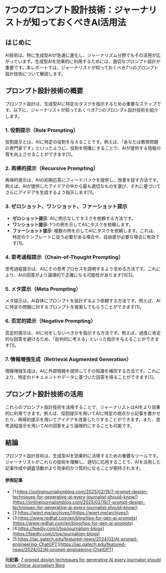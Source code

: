 # 7つのプロンプト設計技術：ジャーナリストが知っておくべきAI活用法

## はじめに

AI技術は、特に生成型AIが急速に進化し、ジャーナリズム分野でもその活用が広がっています。生成型AIを効果的に利用するためには、適切なプロンプト設計が重要です。本レポートでは、ジャーナリストが知っておくべき7つのプロンプト設計技術について解説します。

## プロンプト設計技術の概要

プロンプト設計は、生成型AIに特定のタスクを指示するための重要なステップです。以下に、ジャーナリストが知っておくべき7つのプロンプト設計技術を紹介します。

### 1. **役割提示（Role Prompting）**
役割提示とは、AIに特定の役割を与えることです。例えば、「あなたは教育問題の専門家です」といったように、役割を明確にすることで、AIが提供する情報の質を向上させることができます[1]。

### 2. **再帰的提示（Recursive Prompting）**
再帰的提示は、AIの初期応答にフィードバックを提供し、改善を促す方法です。例えば、AIが提供したアイデアの中から最も適切なものを選び、それに基づいてさらにアイデアを生成するよう指示します[1]。

### 3. **ゼロショット、ワンショット、ファーショット提示**
- **ゼロショット提示**: AIに例示なしでタスクを依頼する方法です。
- **ワンショット提示**: 1つの例を示してAIにタスクを依頼します。
- **ファーショット提示**: 複数の例を示してAIにタスクを依頼します。これは、特定のテンプレートに従う必要がある場合や、自由度が必要な場合に有効です[1]。

### 4. **思考過程提示（Chain-of-Thought Prompting）**
思考過程提示は、AIにその思考プロセスを説明するよう求める方法です。これにより、AIの回答がより論理的で正確になる可能性があります[1][3]。

### 5. **メタ提示（Meta Prompting）**
メタ提示は、AI自体にプロンプトを設計するよう依頼する方法です。例えば、AIに特定の問題に対するプロンプトを提案してもらうことができます[1]。

### 6. **否定的提示（Negative Prompting）**
否定的提示は、AIに何をしないべきかを指示する方法です。例えば、過度に肯定的な回答を避けるため、「批判的に考える」といった指示を与えることができます[1]。

### 7. **情報増強生成（Retrieval Augmented Generation）**
情報増強生成は、AIに外部情報を提供してその知識を補完する方法です。これにより、特定のドキュメントやデータに基づいた回答を得ることができます[1]。

## プロンプト設計技術の活用

これらのプロンプト設計技術を活用することで、ジャーナリストはAIをより効果的に利用できます。例えば、役割提示を用いてAIに特定の視点から記事を書かせたり、再帰的提示を用いてアイデアを改善したりすることができます。また、思考過程提示を用いてAIの回答をより論理的にすることも可能です。

## 結論

プロンプト設計技術は、生成型AIを効果的に活用するための重要なツールです。ジャーナリストがこれらの技術を理解し、適切に応用することで、AIを活用した記事作成や調査活動がより効率的かつ質的になることが期待されます。

#### 参照記事
- [1:https://onlinejournalismblog.com/2025/02/19/7-prompt-design-techniques-for-generative-ai-every-journalist-should-know/](https://onlinejournalismblog.com/2025/02/19/7-prompt-design-techniques-for-generative-ai-every-journalist-should-know/)
- [2:https://wiert.me/archives/](https://wiert.me/archives/)
- [3:https://www.redhat.com/en/blog/tips-for-gen-ai-prompts](https://www.redhat.com/en/blog/tips-for-gen-ai-prompts)
- [4:https://feedly.com/i/top/journalism-blogs](https://feedly.com/i/top/journalism-blogs)
- [5:https://iac.gatech.edu/featured-news/2024/02/AI-prompt-engineering-ChatGPT](https://iac.gatech.edu/featured-news/2024/02/AI-prompt-engineering-ChatGPT)


**元記事:** [7 prompt design techniques for generative AI every journalist should know Online Journalism Blog](https://onlinejournalismblog.com/2025/02/19/7-prompt-design-techniques-for-generative-ai-every-journalist-should-know/)